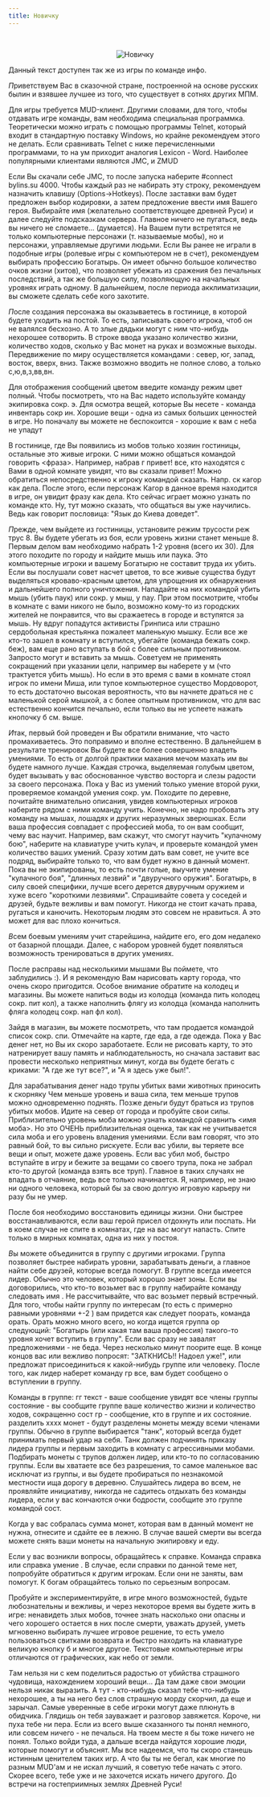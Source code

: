 ```yaml
---
title: Новичку
---
```


&nbsp;

<p style='text-align: center'>
    <img src="/img/tit_newbies.jpg" alt='Новичку' />
</p>

Данный текст доступен так же из игры по команде инфо.

<i class='letter letter-p mt-4'>П</i>риветствуем Вас в сказочной стране, построенной на основе русских былин и взявшее лучшее из того, что существует в сотнях других МПМ.

Для игры требуется MUD-клиент. Другими словами, для того, чтобы отдавать игре команды, вам необходима специальная программка. Теоретически можно играть с помощью программы Telnet, который входит в стандартную поставку Windows, но крайне рекомендуем этого не делать. Если сравнивать Telnet с ниже перечисленными программами, то на ум приходит аналогия Lexicon - Word. Наиболее популярными клиентами являются JMC, и ZMUD

Если Вы скачали себе JMC, то после запуска наберите #connect bylins.su 4000. Чтобы каждый раз не набирать эту строку, рекомендуем назначить клавишу (Options->Hotkeys). После заставки вам будет предложен выбор кодировки, а затем предложение ввести имя Вашего героя. Выбирайте имя (желательно соответствующее древней Руси) и далее следуйте подсказкам сервера. Главное ничего не пугаться, ведь вы ничего не сломаете... (думается). На Вашем пути встретятся не только компьютерные персонажи (т. называемые мобы), но и персонажи, управляемые другими людьми. Если Вы ранее не играли в подобные игры (ролевые игры с компьютером не в счет), рекомендуем выбирать профессию Богатырь. Он имеет обычно большое количество очков жизни (хитов), что позволяет убежать из сражения без печальных последствий, а так же большую силу, позволяющую на начальных уровнях играть одному. В дальнейшем, после периода акклиматизации, вы сможете сделать себе кого захотите.

<i class='letter letter-p mt-4'>П</i>осле создания персонажа вы оказываетесь в гостинице, в которой будете уходить на постой. То есть, записывать своего игрока, чтоб он не валялся бесхозно. А то злые дядьки могут с ним что-нибудь нехорошее сотворить. В строке ввода указано количество жизни, количество ходов, сколько у Вас монет на руках и возможные выходы. Передвижение по миру осуществляется командами : север, юг, запад, восток, вверх, вниз. Также возможно вводить не полное слово, а только с,ю,в,з,вв,вн.

Для отображения сообщений цветом введите команду режим цвет полный. Чтобы посмотреть, что на Вас надето используйте команду экипировка сокр. э. Для осмотра вещей, которые Вы несете - команда инвентарь сокр ин. Хорошие вещи - одна из самых больших ценностей в игре. Но поначалу вы можете не беспокоится - хорошие к вам с неба не упадут

В гостинице, где Вы появились из мобов только хозяин гостиницы, остальные это живые игроки. С ними можно общаться командой говорить <фраза>. Например, набрав г привет! все, кто находятся с Вами в одной комнате увидят, что вы сказали привет! Можно обратиться непосредственно к игроку командой сказать. Напр. ск кагор как дела. После этого, если персонаж Кагор в данное время находится в игре, он увидит фразу как дела. Кто сейчас играет можно узнать по команде кто. Ну, тут можно сказать, что общаться вы уже научились. Ведь как говорит пословица: "Язык до Киева доведет".

<i class='letter letter-p mt-4'>П</i>режде, чем выйдете из гостиницы, установите режим трусости реж трус 8. Вы будете убегать из боя, если уровень жизни станет меньше 8. Первым делом вам необходимо набрать 1-2 уровня (всего их 30). Для этого походите по городу и найдите мышь или паука. Это компьютерные игроки и вашему Богатырю не составит труда их убить. Если вы послушали совет насчет цветов, то все живые существа будут выделяться кроваво-красным цветом, для упрощения их обнаружения и дальнейшего полного уничтожения. Нападайте на них командой убить мышь (убить паук) или сокр. у мыш, у пау. При этом посмотрите, чтобы в комнате с вами никого не было, возможно кому-то из городских жителей не понравится, что вы сражаетесь в городе и вступятся за мышь. Ну вдруг попадутся активисты Гринписа или страшно сердобольная крестьянка пожалеет маленькую мышку. Если все же кто-то зашел в комнату и вступился, убегайте (команда бежать сокр. беж), вам еще рано вступать в бой с более сильным противником. Запросто могут и вставить за мышь. Советуем не применять сокращений при указании цели, например вы наберете у м (что трактуется убить мышь). Но если в это время с вами в комнате стоял игрок по имени Миша, или тупое компьютерное существо Мордоворот, то есть достаточно высокая вероятность, что вы начнете драться не с маленькой серой мышкой, а с более опытным противником, что для вас естественно кончится печально, если только вы не успеете нажать кнопочку б см. выше.

<i class='letter letter-i mt-4'>И</i>так, первый бой проведен и Вы обратили внимание, что часто промахиваетесь. Это поправимо и вполне естественно. В дальнейшем в результате тренировок Вы будете все более совершенно владеть умениями. То есть от долгой практики махания мечом махать им вы будете намного лучше. Каждая строчка, выделяемая голубым цветом, будет вызывать у вас обоснованное чувство восторга и слезы радости за своего персонажа. Пока у Вас из умений только умение второй руки, проверяемое командой умения сокр. ум. Походите по деревне, почитайте внимательно описания, увидев компьютерных игроков наберите рядом с ними команду учить. Конечно, не надо пробовать эту команду на мышах, лошадях и других неразумных зверюшках. Если ваша профессия совпадает с профессией моба, то он вам сообщит, чему вас научит. Например, вам скажут, что смогут научить "кулачному бою", наберите на клавиатуре учить кулач, и проверьте командой умен количество ваших умений. Сразу хотим дать вам совет, не учите все подряд, выбирайте только то, что вам будет нужно в данный момент. Пока вы не экипированы, то есть почти голые, выучите умение "кулачного боя", "длинных лезвий" и "двуручного оружия". Богатырь, в силу своей специфики, лучше всего дерется двуручным оружием и хуже всего "короткими лезвиями". Спрашивайте совета у соседей и друзей, будьте вежливы и вам помогут. Никогда не стоит качать права, ругаться и канючить. Некоторым людям это совсем не нравиться. А это может для вас плохо кончиться.

<i class='letter letter-v mt-4'>В</i>сем боевым умениям учит старейшина, найдите его, его дом недалеко от базарной площади. Далее, с набором уровней будет появляться возможность тренироваться в других умениях.

После расправы над несколькими мышами Вы поймете, что заблудились :). И я рекомендую Вам нарисовать карту города, что очень скоро пригодится. Особое внимание обратите на колодец и магазины. Вы можете напиться воды из колодца (команда пить колодец сокр. пит кол), а также наполнить флягу из колодца (команда наполнить фляга колодец сокр. нап фл кол).

Зайдя в магазин, вы можете посмотреть, что там продается командой список сокр. спи. Отмечайте на карте, где еда, а где одежда. Пока у Вас денег нет, но Вы их скоро заработаете. Если не рисовать карту, то это натренирует вашу память и наблюдательность, но сначала заставит вас провести несколько неприятных минут, когда вы будете бегать с криками: "А где же тут все?", и "А я здесь уже был!".

Для зарабатывания денег надо трупы убитых вами животных приносить к скорняку Чем меньше уровень и ваша сила, тем меньше трупов можно одновременно поднять. Позже деньги будут браться из трупов убитых мобов. Идите на север от города и пробуйте свои силы. Приблизительно уровень моба можно узнать командой сравнить <имя моба>. Но это ОЧЕНЬ приблизительная оценка, так как не учитывается сила моба и его уровень владения умениями. Если вам говорят, что это равный бой, то вы сильно рискуете. Если вас убили, вы теряете все вещи и опыт, можете даже уровень. Если вас убил моб, быстро вступайте в игру и бежите за вещами со своего трупа, пока не забрал кто-то другой (команда взять все труп). Главное в таких случаях не впадать в отчаяние, ведь все только начинается. Я, например, не знаю ни одного человека, который бы за свою долгую игровую карьеру ни разу бы не умер.

После боя необходимо восстановить единицы жизни. Они быстрее восстанавливаются, если ваш герой присел отдохнуть или поспать. Ни в коем случае не спите в комнатах, где на вас могут напасть. Спите только в мирных комнатах, одна из них у постоя.

<i class='letter letter-v mt-4'>В</i>ы можете объединится в группу с другими игроками. Группа позволяет быстрее набирать уровни, зарабатывать деньги, а главное найти себе друзей, которые всегда помогут. В группе всегда имеется лидер. Обычно это человек, который хорошо знает зоны. Если вы договорились, что кто-то возьмет вас в группу набирайте команду следовать имя . Не рассчитывайте, что вас возьмет первый встречный. Для того, чтобы найти группу по интересам (то есть с примерно равными уровнями +-2 ) вам придется как следует поорать, команда орать. Орать можно много всего, но когда ищется группа ор следующий: "Богатырь (или какая там ваша профессия) такого-то уровня хочет вступить в группу". Если вас сразу не завалят предложениями - не беда. Через несколько минут поорите еще. В конце концов вас или вежливо попросят: "ЗАТКНИСЬ!! Надоел уже!", или предложат присоединиться к какой-нибудь группе или человеку. После того, как лидер наберет команду гр все, вам будет сообщено о вступлении в группу.

Команды в группе: гг текст - ваше сообщение увидят все члены группы состояние - вы сообщите группе ваше количество жизни и количество ходов, сокращенно сост гр - сообщение, кто в группе и их состояние. разделить хххх монет - будут разделены монеты между всеми членами группы. Обычно в группе выбирается "танк", который всегда будет принимать первый удар на себя. Танк должен подчинять приказу лидера группы и первым заходить в комнату с агрессивными мобами. Подбирать монеты с трупов должен лидер, или кто-то по согласованию группы. Если вы хватаете все без разрешения, то самое маленькое вас исключат из группы, и вы будете пробираться по незнакомой местности ища дорогу в деревню. Слушайтесь лидера во всем, не проявляйте инициативу, никогда не садитесь отдыхать без команды лидера, если у вас кончаются очки бодрости, сообщите это группе командой сост.

Когда у вас собралась сумма монет, которая вам в данный момент не нужна, отнесите и сдайте ее в лежню. В случае вашей смерти вы всегда можете снять ваши монеты на начальную экипировку и еду.

Если у вас возникли вопросы, обращайтесь к справке. Команда справка или справка умение . В случае, если справки по данной теме нет, попробуйте обратиться к другим игрокам. Если они не заняты, вам помогут. К богам обращайтесь только по серьезным вопросам.

Пробуйте и экспериментируйте, в игре много возможностей, будьте любознательны и вежливы, и через некоторое время вы будете жить в игре: ненавидеть злых мобов, точнее знать насколько они опасны и чего хорошего остается в них после смерти, уважать друзей, уметь мгновенно выбирать лучшее игровое решение, то есть умело пользоваться свитками возврата и быстро находить на клавиатуре великую кнопку б и многое другое. Текстовые компьютерные игры отличаются от графических, как небо от земли.

<i class='letter letter-t mt-4'>Т</i>ам нельзя ни с кем поделиться радостью от убийства страшного чудовища, нахождением хороший вещи... Да там даже свои эмоции нельзя никак выразить. А тут - кто-нибудь сказал тебе что-нибудь нехорошее, а ты на него без слов страшную морду скорчил, да еще и зарычал. Самые уверенные в себе игроки могут даже плюнуть в обидчика. Глядишь он тебя зауважает и разговор завяжется. Короче, ни пуха тебе ни пера. Если из всего выше сказанного ты понял немного, или совсем ничего - не печалься. На твоем месте я бы тоже ничего не понял. Только войди туда, а дальше всегда найдутся хорошие люди, которые помогут и объяснят. Мы все надеемся, что ты скоро станешь истинным ценителем таких игр. А что бы ты не бегал, как многие по разным MUD'ам и не искал лучший, я советую тебе начать с этого. Скорее всего, тебе уже и не захочется искать ничего другого. До встречи на гостеприимных землях Древней Руси!